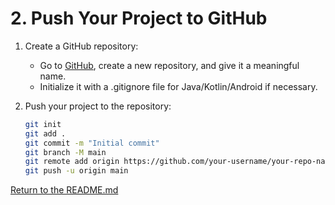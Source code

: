# 2. Push Your Project to GitHub

1. Create a GitHub repository:

    - Go to [GitHub](https://github.com/), create a new repository, and give it a meaningful name.
    - Initialize it with a .gitignore file for Java/Kotlin/Android if necessary.
2. Push your project to the repository:

    ```bash
    git init
    git add .
    git commit -m "Initial commit"
    git branch -M main
    git remote add origin https://github.com/your-username/your-repo-name.git
    git push -u origin main
    ```

[Return to the README.md](../README.md)
